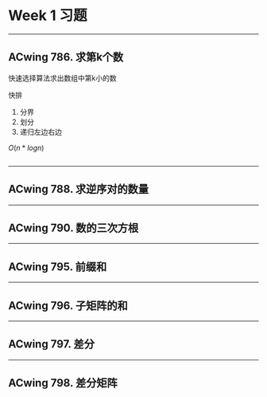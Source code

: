 # Week 1 习题
---
## ACwing 786. 求第k个数

快速选择算法求出数组中第k小的数

快排

1. 分界
2. 划分 
3. 递归左边右边

$O(n*logn)$
```C++

```

---
## ACwing 788. 求逆序对的数量

---
## ACwing 790. 数的三次方根

---
## ACwing 795. 前缀和

---
## ACwing 796. 子矩阵的和

---
## ACwing 797. 差分

---
## ACwing 798. 差分矩阵
